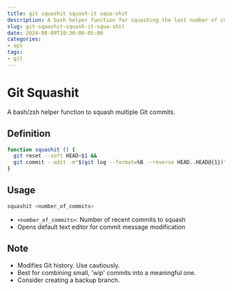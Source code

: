 ```yaml
---
title: git squashit squash-it squa-shit
description: A bash helper function for squashing the last number of commits
slug: git-squashit-squash-it-squa-shit
date: 2024-08-09T10:30:00-05:00
categories:
- ops
tags:
- git
---
```


# Git Squashit

A bash/zsh helper function to squash multiple Git commits.

## Definition

```bash
function squashit () {
  git reset --soft HEAD~$1 &&
  git commit --edit -m"$(git log --format=%B --reverse HEAD..HEAD@{1})"
}
```

## Usage

```bash
squashit <number_of_commits>
```

- `<number_of_commits>`: Number of recent commits to squash
- Opens default text editor for commit message modification

## Note

- Modifies Git history. Use cautiously.
- Best for combining small, 'wip' commits into a meaningful one.
- Consider creating a backup branch.
